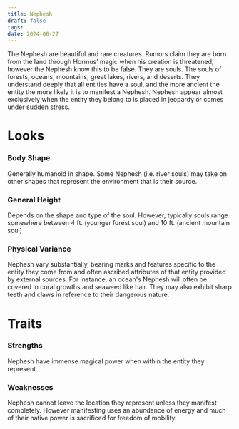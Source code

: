 ```yaml
---
title: Nephesh
draft: false
tags:
date: 2024-06-27
---
```

The Nephesh are beautiful and rare creatures. Rumors claim they are born from the land through Hormus’ magic when his creation is threatened, however the Nephesh know this to be false. They are souls. The souls of forests, oceans, mountains, great lakes, rivers, and deserts. They understand deeply that all entities have a soul, and the more ancient the entity the more likely it is to manifest a Nephesh. Nephesh appear almost exclusively when the entity they belong to is placed in jeopardy or comes under sudden stress.

# Looks

### Body Shape

Generally humanoid in shape. Some Nephesh (i.e. river souls) may take on other shapes that represent the environment that is their source.

### General Height

Depends on the shape and type of the soul. However, typically souls range somewhere between 4 ft. (younger forest soul) and 10 ft. (ancient mountain soul)

### Physical Variance

Nephesh vary substantially, bearing marks and features specific to the entity they come from and often ascribed attributes of that entity provided by external sources. For instance, an ocean's Nephesh will often be covered in coral growths and seaweed like hair. They may also exhibit sharp teeth and claws in reference to their dangerous nature.

# Traits

### Strengths

Nephesh have immense magical power when within the entity they represent.

### Weaknesses

Nephesh cannot leave the location they represent unless they manifest completely. However manifesting uses an abundance of energy and much of their native power is sacrificed for freedom of mobility.